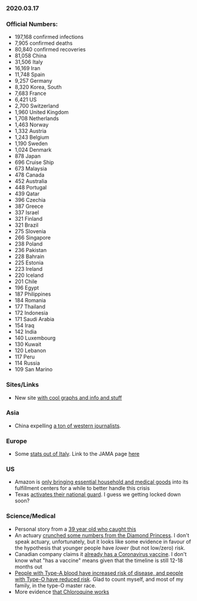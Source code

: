 ### 2020.03.17

### Official Numbers:

* 197,168 confirmed infections
* 7,905 confirmed deaths
* 80,840 confirmed recoveries
* 81,058 China
* 31,506 Italy
* 16,169 Iran
* 11,748 Spain
* 9,257 Germany
* 8,320 Korea, South
* 7,683 France
* 6,421 US
* 2,700 Switzerland
* 1,960 United Kingdom
* 1,708 Netherlands
* 1,463 Norway
* 1,332 Austria
* 1,243 Belgium
* 1,190 Sweden
* 1,024 Denmark
* 878 Japan
* 696 Cruise Ship
* 673 Malaysia
* 478 Canada
* 452 Australia
* 448 Portugal
* 439 Qatar
* 396 Czechia
* 387 Greece
* 337 Israel
* 321 Finland
* 321 Brazil
* 275 Slovenia
* 266 Singapore
* 238 Poland
* 236 Pakistan
* 228 Bahrain
* 225 Estonia
* 223 Ireland
* 220 Iceland
* 201 Chile
* 196 Egypt
* 187 Philippines
* 184 Romania
* 177 Thailand
* 172 Indonesia
* 171 Saudi Arabia
* 154 Iraq
* 142 India
* 140 Luxembourg
* 130 Kuwait
* 120 Lebanon
* 117 Peru
* 114 Russia
* 109 San Marino

### Sites/Links

* New site [with cool graphs and info and
  stuff](https://coronawiki.org/index)

### Asia

* China expelling [a ton of western
  journalists](https://twitter.com/_EmmaGH/status/1239957248241291264).

### Europe

* Some [stats out of
  Italy](https://twitter.com/HelenBranswell/status/1239951518327025666).
  Link to the JAMA page [here](https://t.co/x80OCdwr7X?amp=1)

### US

* Amazon is [only bringing essential household and medical
  goods](https://www.bloomberg.com/news/articles/2020-03-17/amazon-prioritizing-essentials-medical-goods-in-virus-response) into its fulfillment centers for a while to better handle this crisis
* Texas [activates their national
  guard](https://gov.texas.gov/news/post/governor-abbott-activates-national-guard-in-response-to-covid-19).
  I guess we getting locked down soon?

### Science/Medical

* Personal story from a [39 year old who caught
  this](https://twitter.com/jwdaddy80/status/1239704023998984193)
* An actuary [crunched some numbers from the Diamond
  Princess](https://www.elucidor.com/2020/03/10/corona-virus-risk-analysis/).
  I don't speak actuary, unfortunately, but it looks like some evidence
  in favour of the hypothesis that younger people have _lower_ (but not
  low/zero) risk.
* Canadian company claims it [already has a Coronavirus
  vaccine](https://americanmilitarynews.com/2020/03/weve-got-the-coronavirus-vaccine-says-pentagon-funded-company/).
  I don't know what "has a vaccine" means given that the timeline is still
  12-18 months out
* [People with Type-A blood have increased risk of disease, and people
  with Type-O have reduced
  risk](https://www.medrxiv.org/content/10.1101/2020.03.11.20031096v1).
  Glad to count myself, and most of my family, in the type-O master race.
* More evidence [that Chloroquine
  works](https://www.lesechos.fr/idees-debats/sciences-prospective/exclusif-coronavirus-on-sait-guerir-la-maladie-affirme-linfectiologue-didier-raoult-1186129)
